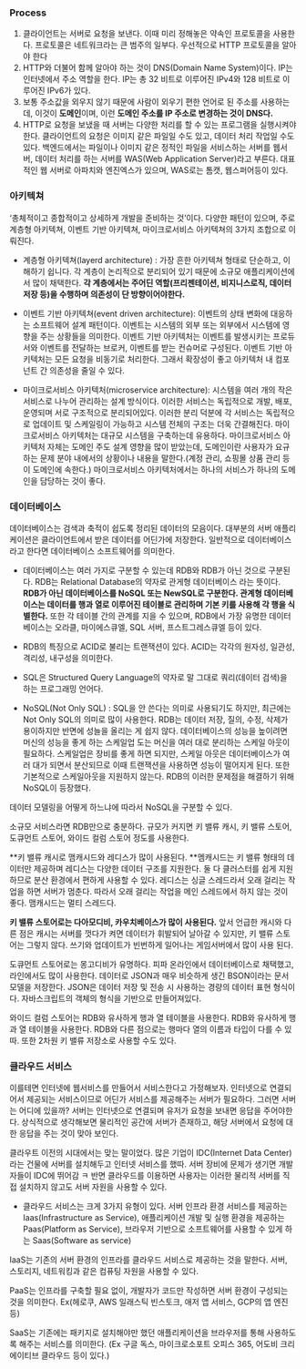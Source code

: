### Process

1. 클라이언트는 서버로 요청을 보낸다. 이때 미리 정해놓은 약속인 프로토콜을 사용한다. 프로토콜은 네트워크라는 큰 범주의 일부다. 우선적으로 HTTP 프로토콜을 알아야 한다
2. HTTP와 더불어 함께 알아야 하는 것이 DNS(Domain Name System)이다. IP는 인터넷에서 주소 역할을 한다. IP는 총 32 비트로 이루어진 IPv4와 128 비트로 이루어진 IPv6가 있다.
3. 보통 주소값을 외우지 않기 때문에 사람이 외우기 편한 언어로 된 주소를 사용하는데, 이것이 **도메인**이며, 이런 **도메인 주소를 IP 주소로 변경하는 것이 DNS다.**
4. HTTP로 요청을 보냈을 때 서버는 다양한 처리를 할 수 있는 프로그램을 실행시켜야 한다. 클라이언트의 요청은 이미지 같은 파일일 수도 있고, 데이터 처리 작업일 수도 있다. 백엔드에서는 파일이나 이미지 같은 정적인 파일을 서비스하는 서버를 웹서버, 데이터 처리를 하는 서버를 WAS(Web Application Server)라고 부른다. 대표적인 웹 서버로 아파치와 엔진엑스가 있으며, WAS로는 톰캣, 웹스퍼어등이 있다.

### 아키텍쳐
‘총체적이고 종합적이고 상세하게 개발을 준비하는 것’이다. 다양한 패턴이 있으며, 주로 계층형 아키텍쳐, 이벤트 기반 아키텍쳐, 마이크로서비스 아키텍쳐의 3가지 조합으로 이뤄진다.

- 계층형 아키텍쳐(layerd architecture) : 가장 흔한 아키텍쳐 형태로 단순하고, 이해하기 쉽니다. 각 계층이 논리적으로 분리되어 있기 때문에 소규모 애플리케이션에서 많이 채택한다. **각 계층에서는 주어딘 역할(프리젠테이션, 비지니스로직, 데이터 저장 등)을 수행하며 의존성이 단 방향이어야한다.**


- 이벤트 기반 아키텍쳐(event driven architecture): 이벤트의 상태 변화에 대응하는 소프트웨어 설계 패턴이다. 이벤트는 시스템의 외부 또는 외부에서 시스템에 영향을 주는 상황들을 의미한다. 이벤트 기반 아키텍처는 이벤트를 발생시키는 프로듀서와 이벤트를 전달하는 브로커, 이벤트를 받는 컨슈머로 구성된다. 이벤트 기반 아키텍처는 모든 요청을 비동기로 처리한다. 그래서 확장성이 좋고 아키텍처 내 컴포넌트 간 의존성을 줄일 수 있다.


- 마이크로서비스 아키텍처(microservice architecture): 시스템을 여러 개의 작은 서비스로 나누어 관리하는 설계 방식이다. 이러한 서비스는 독립적으로 개발, 배포, 운영되며 서로 구조적으로 분리되어있다. 이러한 분리 덕분에 각 서비스는 독립적으로 업데이트 및 스케일링이 가능하고 시스템 전체의 구조는 더욱 간결해진다. 마이크로서비스 아키텍처는 대규모 시스템을 구축하는데 유용하다. 마이크로서비스 아키텍처 자체는 도메인 주도 설계 영향을 많이 받았는데, 도메인이란 사용자가 요규하는 문제 분야 내에서의 상황이나 내용을 말한다.(계정 관리, 쇼핑몰 상품 관리 등이 도메인에 속한다.) 마이크로서비스 아키텍처에서는 하나의 서비스가 하나의 도메인을 담당하는 것이 좋다.

### 데이터베이스
데이터베이스는 검색과 축적이 쉽도록 정리된 데이터의 모음이다. 대부분의 서버 애플리케이션은 클라이언트에서 받은 데이터를 어딘가에 저장한다. 
일반적으로 데이터베이스라고 한다면 데이터베이스 소프트웨어를 의미한다. 

- 데이터베이스는 여러 가지로 구분할 수 있는데 RDB와 RDB가 아닌 것으로 구분된다. RDB는 Relational Database의 약자로 관게형 데이터베이스 라는 뜻이다. **RDB가 아닌 데이터베이스를 NoSQL 또는 NewSQL로 구분한다. 관계형 데이터베이스는 데이터를 행과 열로 이루어진 테이블로 관리하며 기본 키를 사용해 각 행을 식별한다.** 또한 각 테이블 간의 관계를 지을 수 있으며, RDB에서 가장 유명한 데이터베이스는 오라클, 마이에스큐엘, SQL	 서버, 프스트그레스큐엘 등이 있다.

- RDB의 특징으로 ACID로 불리는 트랜잭션이 있다. ACID는 각각의 원자성, 일관성, 격리성, 내구성을 의미한다.

- SQL은 Structured Query Language의 약자로 말 그대로 쿼리(데이터 검색)을 하는 프로그래밍 언어다.

- NoSQL(Not Only SQL) : SQL을 안 쓴다는 의미로 사용되기도 하지만, 최근에는 Not Only SQL의 의미로 많이 사용한다.
RDB는 데이터 저장, 질의, 수정, 삭제가 용이하지만 반면에 성늘을 올리는 게 쉽지 않다. 데이터베이스의 성능을 높이려면 머신의 성능을 좋게 하는 스케일업 도는 머신을 여러 대로 분리하는 스케일 아웃이 필요하다. 스케일업은 장비를 좋게 하면 되지만, 스케일 아웃은 데이터베이스가 여러 대가 되면서 분산되므로 이때 트랜잭션을 사용하면 성능이 떨어지게 된다. 또한 기본적으로 스케일아웃을 지원하지 않는다. RDB의 이러한 문제점을 해결하기 위해 NoSQL이 등장했다.

데이터 모델링을 어떻게 하느냐에 따라서 NoSQL을 구분할 수 있다.

소규모 서비스라면 RDB만으로 충분하다. 규모가 커지면 키 밸류 캐시, 키 밸류 스토어, 도큐먼트 스토어, 와이드 컬럼 스토어 정도를 사용한다.

**키 밸류 캐시로 맴캐시드와 레디스가 많이 사용된다. **멤캐시드는 키 밸류 형태의 데이터만 제공하며 레디스는 다양한 데이터 구조를 지원한다. 둘 다 클러스터를 쉽게 지원하므로 분산 환경에서 편하게 사용할 수 있다. 레디스는 싱글 스레드라서 오래 걸리는 작업을 하면 서버가 멈춘다. 따라서 오래 걸리는 작업을 메인 스레드에서 하지 않는 것이 좋다. 맴캐시드는 멀티 스레드다.

**키 밸류 스토어로는 다아모디비, 카우치베이스가 많이 사용된다.** 앞서 언급한 캐시와 다른 점은 캐시는 서버를 껏다가 켜면 데이터가 휘발되어 날아갈 수 있지만, 키 밸류 스토어는 그렇지 않다. 쓰기와 업데이트가 빈번하게 일어나는 게임서버에서 많이 사용 된다.

도큐먼트 스토어로는 몽고디비가 유명하다. 피파 온라인에서 데이터베이스로 채택했고, 라인에서도 많이 사용한다. 데이터로 JSON과 매우 비슷하게 생긴 BSON이라는 문서 모델을 저장한다. JSON은 데이터 저장 및 전송 시 사용하는 경량의 데이터 표현 형식이다. 자바스크립트의 객체의 형식을 기반으로 만들어져있다.

와이드 컬럼 스토어는 RDB와 유사하게 행과 열 테이블을 사용한다. RDB와 유사하게 행과 열 테이블을 사용한다. RDB와 다른 점으로는 행마다 열의 이름과 타입이 다를 수 있따. 또한 2차원 키 밸류 저장소로 사용할 수도 있다. 

### 클라우드 서비스

이를테면 인터넷에 웹서비스를 만들어서 서비스한다고 가정해보자. 인터넷으로 연결되어서 제공되는 서비스이므로 어딘가 서비스를 제공해주는 서버가 필요하다. 그러면 서버는 어디에 있을까? 서버는 인터넷으로 연결되며 유저가 요청을 보내면 응답을 주어야한다. 상식적으로 생각해보면 물리적인 공간에 서버가 존재하고, 해당 서버에서 요청에 대한 응답을 주는 것이 맞아 보인다.

클라우트 이전의 시대에서는 맞는 말이었다. 많은 기업이 IDC(Internet Data Center)라는 건물에 서버를 설치해두고 인터넷 서비스를 했따. 서버 장비에 문제가 생기면 개발자들이 IDC에 뛰어감 ㅋ
반면 클라우드를 이용하면 사용자는 이러한 물리적 서버를 직접 설치하지 않고도 서버 자원을 사용할 수 있다. 

- 클라우드 서비스는 크게 3가지 유형이 있다. 서버 인프라 환경 서비스를 제공하는 Iaas(Infrastructure as Service), 애플리케이션 개발 및 실행 환경을 제공하는 Paas(Platform as Service), 브라우저 기반으로 소프트웨어를 사용할 수 있게 하는 Saas(Software as service)

IaaS는 기존의 서버 환경의 인프라를 클라우드 서비스로 제공하는 것을 말한다. 서버, 스토리지, 네트워킹과 같은 컴퓨팅 자원을 사용할 수 있다.

PaaS는 인프라를 구축할 필요 없이, 개발자가 코드만 작성하면 서버 환경이 구성되는 것을 의미한다. Ex(헤로쿠, AWS 일래스틱 빈스토크, 애저 앱 서비스, GCP의 앱 엔진 등)

SaaS는 기존에는 패키지로 설치해야만 했던 애플리케이션을 브라우저를 통해 사용하도록 해주는 서비스를 의미한다. (Ex 구글 독스, 마이크로소포트 오피스 365, 어도비 크리에이티브 클라우드 등이 있다.)